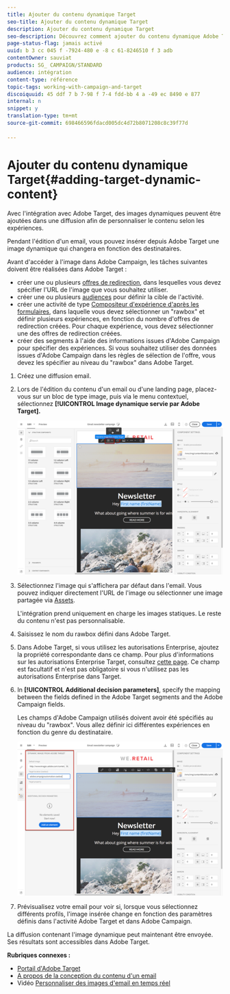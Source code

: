 ```yaml
---
title: Ajouter du contenu dynamique Target
seo-title: Ajouter du contenu dynamique Target
description: Ajouter du contenu dynamique Target
seo-description: Découvrez comment ajouter du contenu dynamique Adobe Target dans une de vos diffusions Adobe Campaign.
page-status-flag: jamais activé
uuid: b 3 cc 045 f -7924-480 e -8 c 61-8246510 f 3 adb
contentOwner: sauviat
products: SG_ CAMPAIGN/STANDARD
audience: intégration
content-type: référence
topic-tags: working-with-campaign-and-target
discoiquuid: 45 ddf 7 b 7-98 f 7-4 fdd-bb 4 a -49 ec 8490 e 877
internal: n
snippet: y
translation-type: tm+mt
source-git-commit: 698466596fdacd005dc4d72b8071208c8c39f77d

---
```



# Ajouter du contenu dynamique Target{#adding-target-dynamic-content}

Avec l'intégration avec Adobe Target, des images dynamiques peuvent être ajoutées dans une diffusion afin de personnaliser le contenu selon les expériences.

Pendant l'édition d'un email, vous pouvez insérer depuis Adobe Target une image dynamique qui changera en fonction des destinataires.

Avant d'accéder à l'image dans Adobe Campaign, les tâches suivantes doivent être réalisées dans Adobe Target :

* créer une ou plusieurs [offres de redirection](https://marketing.adobe.com/resources/help/en_US/tnt/help/t_Creating_a_Redirect_Offer.html), dans lesquelles vous devez spécifier l'URL de l'image que vous souhaitez utiliser.
* créer une ou plusieurs [audiences](https://marketing.adobe.com/resources/help/en_US/target/ov/c_about_segments.html) pour définir la cible de l'activité.
* créer une activité de type [Compositeur d'expérience d'après les formulaires](https://marketing.adobe.com/resources/help/en_US/target/target/t_form_experience_composer.html), dans laquelle vous devez sélectionner un "rawbox" et définir plusieurs expériences, en fonction du nombre d'offres de redirection créées. Pour chaque expérience, vous devez sélectionner une des offres de redirection créées.
* créer des segments à l'aide des informations issues d'Adobe Campaign pour spécifier des expériences. Si vous souhaitez utiliser des données issues d'Adobe Campaign dans les règles de sélection de l'offre, vous devez les spécifier au niveau du "rawbox" dans Adobe Target.

1. Créez une diffusion email.
1. Lors de l'édition du contenu d'un email ou d'une landing page, placez-vous sur un bloc de type image, puis via le menu contextuel, sélectionnez **[!UICONTROL Image dynamique servie par Adobe Target].**

   ![](assets/tar_insert_dynamic_image.png)

1. Sélectionnez l'image qui s'affichera par défaut dans l'email. Vous pouvez indiquer directement l'URL de l'image ou sélectionner une image partagée via [Assets](../../integrating/using/working-with-campaign-and-assets-core-service.md).

   L'intégration prend uniquement en charge les images statiques. Le reste du contenu n'est pas personnalisable.

1. Saisissez le nom du rawbox défini dans Adobe Target.
1. Dans Adobe Target, si vous utilisez les autorisations Enterprise, ajoutez la propriété correspondante dans ce champ. Pour plus d'informations sur les autorisations Enterprise Target, consultez [cette page](https://marketing.adobe.com/resources/help/en_US/target/target/properties-overview.html). Ce champ est facultatif et n'est pas obligatoire si vous n'utilisez pas les autorisations Enterprise dans Target.
1. In **[!UICONTROL Additional decision parameters]**, specify the mapping between the fields defined in the Adobe Target segments and the Adobe Campaign fields.

   Les champs d'Adobe Campaign utilisés doivent avoir été spécifiés au niveau du "rawbox". Vous allez définir ici différentes expériences en fonction du genre du destinataire.

   ![](assets/tar_additional_decisionning_parameters.png)

1. Prévisualisez votre email pour voir si, lorsque vous sélectionnez différents profils, l'image insérée change en fonction des paramètres définis dans l'activité Adobe Target et dans Adobe Campaign.

La diffusion contenant l'image dynamique peut maintenant être envoyée. Ses résultats sont accessibles dans Adobe Target.

**Rubriques connexes :**

* [Portail d'Adobe Target](https://marketing.adobe.com/resources/help/en_US/target/a4t/c_campaign_and_target.html)
* [A propos de la conception du contenu d'un email](../../designing/using/about-email-content-design.md)
* Vidéo [Personnaliser des images d'email en temps réel](https://helpx.adobe.com/marketing-cloud/how-to/email-marketing.html)

